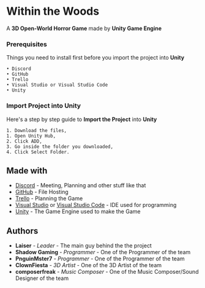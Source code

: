 # Within the Woods

A **3D Open-World Horror Game** made by **Unity Game Engine**

### Prerequisites

Things you need to install first before you import the project into **Unity**

```
• Discord
• GitHub
• Trello
• Visual Studio or Visual Studio Code
• Unity
```

### Import Project into Unity

Here's a step by step guide to **Import the Project** into **Unity**

```
1. Download the files,
1. Open Unity Hub,
2. Click ADD,
3. Go inside the folder you downloaded,
4. Click Select Folder.
```

## Made with

* [Discord](https://discord.com/) - Meeting, Planning and other stuff like that
* [GitHub](https://github.com/) - File Hosting
* [Trello](https://trello.com/) - Planning the Game
* [Visual Studio](https://visualstudio.microsoft.com/) or [Visual Studio Code](https://code.visualstudio.com/) - IDE used for programming
* [Unity](https://unity.com/) - The Game Engine used to make the Game

## Authors

* **Laiser** - *Leader* - The main guy behind the the project
* **Shadow Gaming** - *Programmer* - One of the Programmer of the team
* **PnguinMster7** - *Programmer* - One of the Programmer of the team
* **ClownFiesta** - *3D Artist* - One of the 3D Artist of the team
* **composerfreak** - *Music Composer* - One of the Music Composer/Sound Designer of the team
